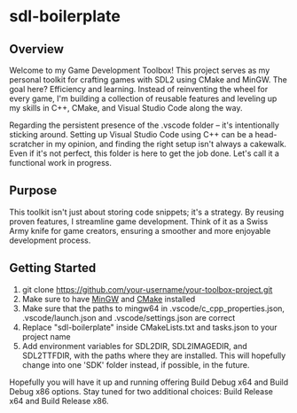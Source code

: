 # sdl-boilerplate

## Overview

Welcome to my Game Development Toolbox! This project serves as my personal toolkit for crafting games with SDL2 using CMake and MinGW. The goal here? Efficiency and learning. Instead of reinventing the wheel for every game, I'm building a collection of reusable features and leveling up my skills in C++, CMake, and Visual Studio Code along the way.

Regarding the persistent presence of the .vscode folder – it's intentionally sticking around. Setting up Visual Studio Code using C++ can be a head-scratcher in my opinion, and finding the right setup isn't always a cakewalk. Even if it's not perfect, this folder is here to get the job done. Let's call it a functional work in progress.

## Purpose
This toolkit isn't just about storing code snippets; it's a strategy. By reusing proven features, I streamline game development. Think of it as a Swiss Army knife for game creators, ensuring a smoother and more enjoyable development process.

## Getting Started 

1. git clone https://github.com/your-username/your-toolbox-project.git
2. Make sure to have [MinGW](https://www.mingw-w64.org/) and [CMake](https://cmake.org/download/) installed
3. Make sure that the paths to mingw64 in .vscode/c_cpp_properties.json, .vscode/launch.json and .vscode/settings.json are correct
4. Replace "sdl-boilerplate" inside CMakeLists.txt and tasks.json to your project name
5. Add environment variables for SDL2DIR, SDL2IMAGEDIR, and SDL2TTFDIR, with the paths where they are installed. This will hopefully change into one 'SDK' folder instead, if possible, in the future.

Hopefully you will have it up and running offering Build Debug x64 and Build Debug x86 options. Stay tuned for two additional choices: Build Release x64 and Build Release x86.


